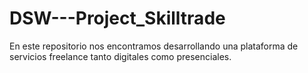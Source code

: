 # DSW---Project_Skilltrade
En este repositorio nos encontramos desarrollando una plataforma de servicios freelance tanto digitales como presenciales.
